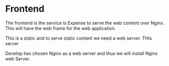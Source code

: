 # Frontend

The frontend is the service is Expense to serve the web content over Nginx. This will have the web frame for the web application.

This is a static and to serve static content we need a web server. THis server

Develop has chosen Nginx as a web server and thus we will install Nginx web Server.